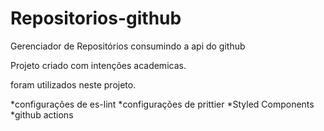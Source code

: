 # Repositorios-github
Gerenciador de Repositórios consumindo a api do github

Projeto criado com intenções academicas.

foram utilizados neste projeto.

*configurações de es-lint
*configurações de prittier
*Styled Components
*github actions
